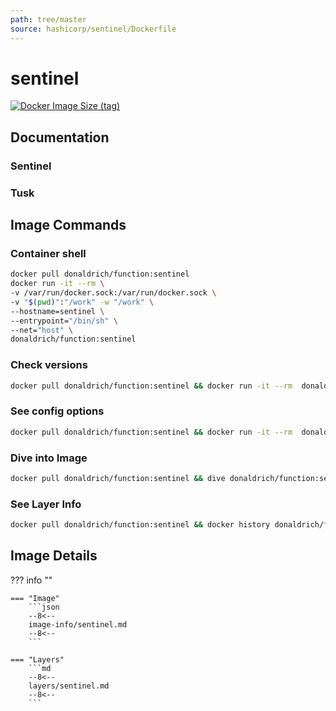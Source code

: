 ```yaml
---
path: tree/master
source: hashicorp/sentinel/Dockerfile
---
```


# sentinel

[![Docker Image Size (tag)](https://img.shields.io/docker/image-size/donaldrich/function/sentinel?color=blue&label=donaldrich/function:sentinel&logo=docker&style=flat-square)](https://hub.docker.com/r/donaldrich/function/sentinel)

## Documentation

### Sentinel

### Tusk

## Image Commands

### Container shell

```sh
docker pull donaldrich/function:sentinel
docker run -it --rm \
-v /var/run/docker.sock:/var/run/docker.sock \
-v "$(pwd)":"/work" -w "/work" \
--hostname=sentinel \
--entrypoint="/bin/sh" \
--net="host" \
donaldrich/function:sentinel
```

### Check versions

```sh
docker pull donaldrich/function:sentinel && docker run -it --rm  donaldrich/function:sentinel validate
```

### See config options

```sh
docker pull donaldrich/function:sentinel && docker run -it --rm  donaldrich/function:sentinel help
```

### Dive into Image

```sh
docker pull donaldrich/function:sentinel && dive donaldrich/function:sentinel
```

### See Layer Info

```sh
docker pull donaldrich/function:sentinel && docker history donaldrich/function:sentinel
```

## Image Details

??? info ""

    === "Image"
        ```json
        --8<--
        image-info/sentinel.md
        --8<--
        ```

    === "Layers"
        ```md
        --8<--
        layers/sentinel.md
        --8<--
        ```

